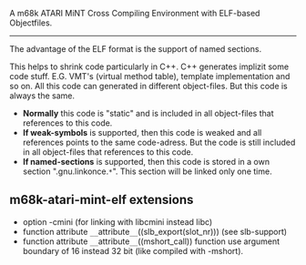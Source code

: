 A m68k ATARI MiNT Cross Compiling Environment with ELF-based Objectfiles.

---

The advantage of the ELF format is the support of named sections.

This helps to shrink code particularly in C++. C++ generates implizit some code stuff. E.G. VMT's (virtual method table), template implementation and so on. All this code can generated in different object-files. But this code is always the same.<br>
<ul><li><b>Normally</b> this code is "static" and is included in all object-files that references to this code.<br>
</li><li><b>If weak-symbols</b> is supported, then this code is weaked and all references points to the same code-adress. But the code is still included in all object-files that references to this code.<br>
</li><li><b>If named-sections</b> is supported, then this code is stored in a own section ".gnu.linkonce.<code>*</code>". This section will be linked only one time.</li></ul>

<h2>m68k-atari-mint-elf extensions</h2>
<ul><li>option -cmini (for linking with libcmini instead libc)<br>
</li><li>function attribute <code>__</code>attribute<code>__</code>((slb_export(slot_nr))) (see slb-support)<br>
</li><li>function attribute <code>__</code>attribute<code>__</code>((mshort_call)) function use argument boundary of 16 instead 32 bit (like compiled with -mshort).